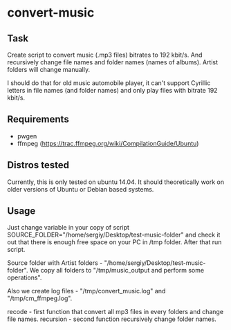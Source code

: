 # convert-music

Task
------------
Create script to convert music (.mp3 files) bitrates to 192 kbit/s. And recursively change file names and folder names (names of albums). Artist folders will change manually.

I should do that for old music automobile player, it can't support Cyrillic letters in file names (and folder names) and only play files with bitrate 192 kbit/s.

Requirements
------------
- pwgen
- ffmpeg (https://trac.ffmpeg.org/wiki/CompilationGuide/Ubuntu)

Distros tested
------------

Currently, this is only tested on ubuntu 14.04. It should theoretically work on older versions of Ubuntu or Debian based systems.

Usage
------------
Just change variable in your copy of script SOURCE_FOLDER="/home/sergiy/Desktop/test-music-folder" and сheck it out that there is enough free space on your PC in /tmp folder. After that run script.

Source folder with Artist folders - "/home/sergiy/Desktop/test-music-folder".
We copy all folders to "/tmp/music_output and perform some operations".

Also we create log files - "/tmp/convert_music.log" and "/tmp/cm_ffmpeg.log".

recode - first function that convert all mp3 files in every folders and change file names.
recursion - second function recursively change folder names.
